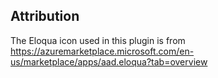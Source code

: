 ## Attribution

The Eloqua icon used in this plugin is from https://azuremarketplace.microsoft.com/en-us/marketplace/apps/aad.eloqua?tab=overview
